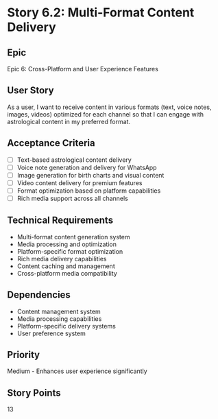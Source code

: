 # Story 6.2: Multi-Format Content Delivery

## Epic
Epic 6: Cross-Platform and User Experience Features

## User Story
As a user, I want to receive content in various formats (text, voice notes, images, videos) optimized for each channel so that I can engage with astrological content in my preferred format.

## Acceptance Criteria
- [ ] Text-based astrological content delivery
- [ ] Voice note generation and delivery for WhatsApp
- [ ] Image generation for birth charts and visual content
- [ ] Video content delivery for premium features
- [ ] Format optimization based on platform capabilities
- [ ] Rich media support across all channels

## Technical Requirements
- Multi-format content generation system
- Media processing and optimization
- Platform-specific format optimization
- Rich media delivery capabilities
- Content caching and management
- Cross-platform media compatibility

## Dependencies
- Content management system
- Media processing capabilities
- Platform-specific delivery systems
- User preference system

## Priority
Medium - Enhances user experience significantly

## Story Points
13